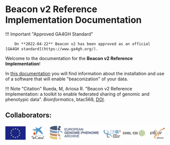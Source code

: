 # Beacon v2 Reference Implementation Documentation

!!! Important "Approved GA4GH Standard"

        On **2022-04-22** Beacon v2 has been approved as an official [GA4GH standard](https://www.ga4gh.org/).

Welcome to the documentation for the **Beacon v2 Reference Implementation**!

In [this documentation](https://b2ri-documentation.readthedocs.io) you will find information about the installation and use of a software that will enable "beaconization" of your data.

!!! Note "Citation"
    Rueda, M, Ariosa R. "Beacon v2 Reference Implementation: a toolkit to enable federated sharing of genomic and phenotypic data". _Bioinformatics_, btac568, [DOI](https://doi.org/10.1093/bioinformatics/btac568).

## Collaborators:
![Footer](img/footer.jpg)
